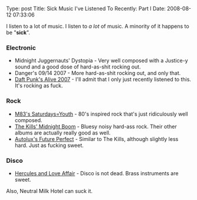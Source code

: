Type: post
Title: Sick Music I've Listened To Recently: Part I
Date: 2008-08-12 07:33:06

I listen to a lot of music. I listen to *a lot* of music. A minority of it happens to be "**sick**".

### Electronic

* Midnight Juggernauts' Dystopia - Very well composed with a Justice-y sound and a good dose of hard-as-shit rocking out.
* Danger's 09/14 2007 - More hard-as-shit rocking out, and only that.
* [Daft Punk's Alive 2007](http://www.pitchforkmedia.com/article/record_review/47184-daft-punk-alive-2007) - I'll admit that I only just recently listened to this. It's rocking as fuck.

### Rock

* [M83's Saturdays=Youth](http://www.pitchforkmedia.com/article/record_review/49915-m83-saturdaysyouth) - 80's inspired rock that's just ridiculously well composed.
* [The Kills' Midnight Boom](http://www.pitchforkmedia.com/article/record_review/49362-the-kills-midnight-boom) - Bluesy noisy hard-ass rock. Their other albums are actually really good as well.
* [Autolux's Future Perfect](http://www.pitchforkmedia.com/article/record_review/15208-autolux-future-perfect) - Similar to The Kills, although slightly less hard. Just as fucking sweet.

### Disco

* [Hercules and Love Affair](http://www.pitchforkmedia.com/article/record_review/49203-hercules-and-love-affair) - Disco is not dead. Brass instruments are sweet.

Also, Neutral Milk Hotel can suck it.